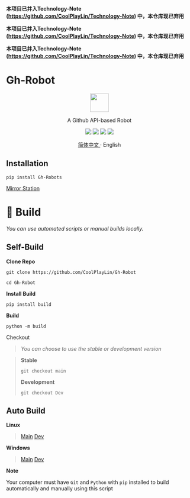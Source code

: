 **本项目已并入Technology-Note (https://github.com/CoolPlayLin/Technology-Note) 中，本仓库现已弃用**

**本项目已并入Technology-Note (https://github.com/CoolPlayLin/Technology-Note) 中，本仓库现已弃用**

**本项目已并入Technology-Note (https://github.com/CoolPlayLin/Technology-Note) 中，本仓库现已弃用**

# Gh-Robot

<p align="center">
<img src="https://cdn.api-go.asia/assets/img/Robot.png" width="50" height="50">
</p>

<p align="center">A Github API-based Robot</p>


<p align="center">
<a href="https://github.com/CoolPlayLin/Gh-Robot/blob/main/LICENSE"><img src="https://img.shields.io/github/license/CoolPlayLin/Gh-Robot?style=flat-square"></a>
<a><img src="https://img.shields.io/pypi/dm/Gh-Robots?style=flat-square"></a>
<a href="https://pypi.org/project/Gh-Robots/"><img src="https://img.shields.io/pypi/v/Gh-Robots?style=flat-square"></a>
<a href="https://github.com/CoolPlayLin/Gh-Robot/pulls"><img src="https://img.shields.io/github/issues-pr/CoolPlayLin/Gh-Robot?style=flat-square"></a>
</p>

<p align="center">
<a href="./README-zh.md">简体中文 </a>
·
<a>English </a>
</p>

##  **Installation**

```
pip install Gh-Robots
```

[Mirror Station](./Mirror.md)

# 🥰 Build

*You can use automated scripts or manual builds locally.*

## Self-Build

**Clone Repo**

```
git clone https://github.com/CoolPlayLin/Gh-Robot

cd Gh-Robot
```

**Install Build**
```
pip install build
```

**Build**
```
python -m build
```

Checkout
>*You can choose to use the stable or development version*

>**Stable**
>```
>git checkout main
>```
>**Development**
>```
>git checkout Dev
>```

## Auto Build

**Linux**

>[Main](https://cdn.api-go.asia/Auto/build-linux.sh)
>[Dev](https://cdn.api-go.asia/Auto/build-Dev-linux.sh)

**Windows**

>[Main](https://cdn.api-go.asia/Auto/build-win.bat)
>[Dev](https://cdn.api-go.asia/Auto/build-Dev-win.bat)

**Note**

Your computer must have `Git` and `Python` with `pip` installed to build automatically and manually using this script
